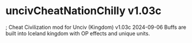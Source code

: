 # uncivCheatNationChilly v1.03c
; Cheat Civilization mod for Unciv (Kingdom)
v1.03c 2024-09-06
Buffs are built into Iceland kingdom with OP effects and unique units.
